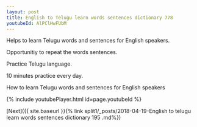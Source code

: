 ```yaml
---
layout: post
title: English to Telugu learn words sentences dictionary 778 
youtubeId: AlPClHwFUbM
---
```

 
 
Helps to learn Telugu words and sentences for English speakers.

Opportunitiy to repeat the words sentences. 

Practice Telugu language. 
 
10 minutes practice every day. 
 
How to learn Telugu words and sentences for English speakers 
 
{% include youtubePlayer.html id=page.youtubeId %}
 
 
[Next]({{ site.baseurl }}{% link  split1/_posts/2018-04-19-English to telugu learn words sentences dictionary 195 .md%})
 
